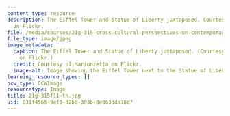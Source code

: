 ```yaml
---
content_type: resource
description: The Eiffel Tower and Statue of Liberty juxtaposed. Courtesy of Marionzetta
  on Flickr.
file: /media/courses/21g-315-cross-cultural-perspectives-on-contemporary-french-society-fall-2011/031f45659ef0d2b8393b0e063dda78c7_21g-315f11-th.jpg
file_type: image/jpeg
image_metadata:
  caption: The Eiffel Tower and Statue of Liberty juxtaposed. (Courtesy of [Marionzetta](http://www.flickr.com/photos/marionzetta/2954326462/)
    on Flickr.)
  credit: Courtesy of Marionzetta on Flickr.
  image-alt: Image showing the Eiffel Tower next to the Statue of Liberty.
learning_resource_types: []
ocw_type: OCWImage
resourcetype: Image
title: 21g-315f11-th.jpg
uid: 031f4565-9ef0-d2b8-393b-0e063dda78c7
---
```

